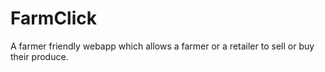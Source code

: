 # FarmClick

A farmer friendly webapp which allows a farmer or a retailer to sell or buy their produce. 
